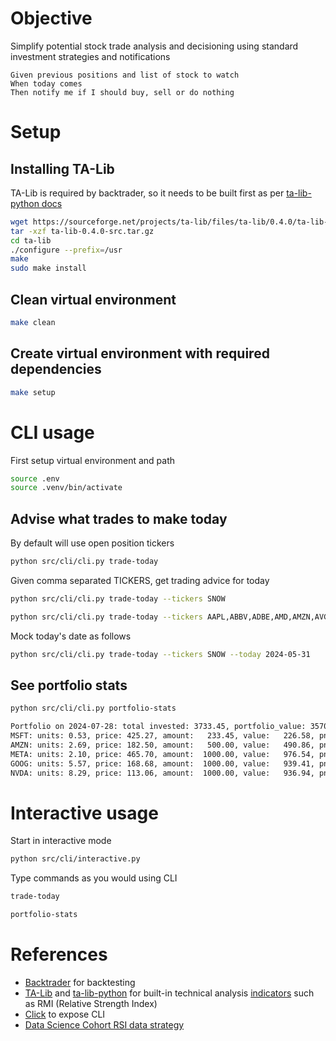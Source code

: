 # Objective
Simplify potential stock trade analysis and decisioning using standard investment strategies and notifications

```gherkin
Given previous positions and list of stock to watch
When today comes
Then notify me if I should buy, sell or do nothing
```

# Setup
## Installing TA-Lib
TA-Lib is required by backtrader, so it needs to be built first as per [ta-lib-python docs](https://github.com/TA-Lib/ta-lib-python?tab=readme-ov-file#linux)

```sh
wget https://sourceforge.net/projects/ta-lib/files/ta-lib/0.4.0/ta-lib-0.4.0-src.tar.gz/download
tar -xzf ta-lib-0.4.0-src.tar.gz
cd ta-lib
./configure --prefix=/usr
make
sudo make install
```

## Clean virtual environment
```sh
make clean
```

## Create virtual environment with required dependencies

```sh
make setup
```

# CLI usage

First setup virtual environment and path
```sh
source .env
source .venv/bin/activate
```

## Advise what trades to make today

By default will use open position tickers

```sh
python src/cli/cli.py trade-today
```

Given comma separated TICKERS, get trading advice for today 

```sh
python src/cli/cli.py trade-today --tickers SNOW
```

```sh
python src/cli/cli.py trade-today --tickers AAPL,ABBV,ADBE,AMD,AMZN,AVGO,BAC,BRK-B,COST,CRM,CVX,GOOG,HD,JNJ,JPM,KO,LLY,MA,META,MRK,MSFT,NFLX,NVDA,ORCL,PEP,PFE,PG,TMO,TSLA,UNH,V,WMT,XOM
```

Mock today's date as follows 
```sh
python src/cli/cli.py trade-today --tickers SNOW --today 2024-05-31
```

## See portfolio stats

```sh
python src/cli/cli.py portfolio-stats
```

```sh
Portfolio on 2024-07-28: total invested: 3733.45, portfolio_value: 3570.32, pnl: -163.13, pnl_pct: -4.37%
MSFT: units: 0.53, price: 425.27, amount:   233.45, value:   226.58, pnl:  -6.87, pnl_pct:  -2.94%
AMZN: units: 2.69, price: 182.50, amount:   500.00, value:   490.86, pnl:  -9.14, pnl_pct:  -1.83%
META: units: 2.10, price: 465.70, amount:  1000.00, value:   976.54, pnl: -23.46, pnl_pct:  -2.35%
GOOG: units: 5.57, price: 168.68, amount:  1000.00, value:   939.41, pnl: -60.59, pnl_pct:  -6.06%
NVDA: units: 8.29, price: 113.06, amount:  1000.00, value:   936.94, pnl: -63.06, pnl_pct:  -6.31%
```

# Interactive usage
Start in interactive mode
```sh
python src/cli/interactive.py
```

Type commands as you would using CLI
```sh
trade-today
```

```sh
portfolio-stats
```

# References

* [Backtrader](https://www.backtrader.com/docu/quickstart/quickstart/#using-the-platform) for backtesting
* [TA-Lib](https://ta-lib.org/) and [ta-lib-python](https://github.com/ta-lib/ta-lib-python) for built-in technical analysis [indicators](https://ta-lib.org/functions/) such as RMI (Relative Strength Index)
* [Click](https://click.palletsprojects.com) to expose CLI
* [Data Science Cohort RSI data strategy](https://github.com/Worlddatascience/DataScienceCohort/blob/refs%2Fheads%2Fmaster/9_How_to_Backtest_a_Relative_Strength_index_Strategy%C2%B6.ipynb)